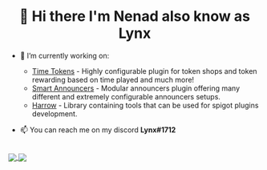 <h1 align="center">👋 Hi there I'm Nenad also know as Lynx</h1>
  
  

- 🔭 I’m currently working on:   
    - [Time Tokens](https://github.com/liinx/timetokens) - Highly configurable plugin for token shops and token rewarding based on time played and much more!    
    - [Smart Announcers](https://github.com/liinx/smartannouncers) - Modular announcers plugin offering many different and extremely configurable announcers setups.   
    - [Harrow](https://github.com/liinx/harrow) - Library containing tools that can be used for spigot plugins development.  

- 📫 You can reach me on my discord **Lynx#1712**  
<br>

 
 
<a href="https://github.com/anuraghazra/github-readme-stats">
  <img align="center" src="https://github-readme-stats.vercel.app/api?username=liinx&hide=prs&count_private=true&show_icons=true&theme=react" />
</a>
<a href="https://github.com/anuraghazra/convoychat">
  <img align="center" src="https://github-readme-stats.vercel.app/api/top-langs/?username=liinx" />
</a>

<!--
**Liinx/Liinx** is a ✨ _special_ ✨ repository because its `README.md` (this file) appears on your GitHub profile.

Here are some ideas to get you started:

- 🔭 I’m currently working on ...
- 🌱 I’m currently learning ...
- 👯 I’m looking to collaborate on ...
- 🤔 I’m looking for help with ...
- 💬 Ask me about ...
- 📫 How to reach me: ...
- 😄 Pronouns: ...
- ⚡ Fun fact: ...
-->
